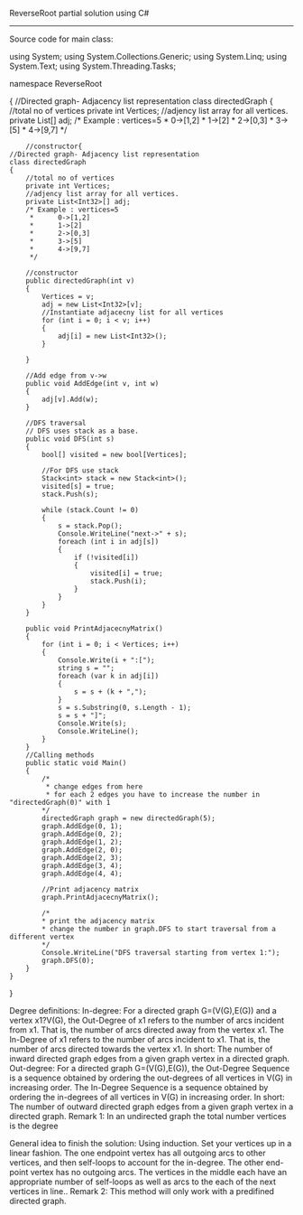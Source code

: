 ReverseRoot partial solution using C#

---------------------------------------------------------------------------------------------------------------------------------------

Source code for main class:

using System;
using System.Collections.Generic;
using System.Linq;
using System.Text;
using System.Threading.Tasks;

namespace ReverseRoot

{
    //Directed graph- Adjacency list representation
    class directedGraph
    {
        //total no of vertices
        private int Vertices;
        //adjency list array for all vertices.
        private List<Int32>[] adj;
        /* Example : vertices=5
         *      0->[1,2]
         *      1->[2]
         *      2->[0,3]
         *      3->[5]
	     *	    4->[9,7]
         */

        //constructor{
    //Directed graph- Adjacency list representation
    class directedGraph
    {
        //total no of vertices
        private int Vertices;
        //adjency list array for all vertices.
        private List<Int32>[] adj;
        /* Example : vertices=5
         *      0->[1,2]
         *      1->[2]
         *      2->[0,3]
         *      3->[5]
	     *	    4->[9,7]
         */

        //constructor
        public directedGraph(int v)
        {
            Vertices = v;
            adj = new List<Int32>[v];
            //Instantiate adjacecny list for all vertices
            for (int i = 0; i < v; i++)
            {
                adj[i] = new List<Int32>();
            }

        }

        //Add edge from v->w
        public void AddEdge(int v, int w)
        {
            adj[v].Add(w);
        }

        //DFS traversal 
        // DFS uses stack as a base.
        public void DFS(int s)
        {
            bool[] visited = new bool[Vertices];

            //For DFS use stack
            Stack<int> stack = new Stack<int>();
            visited[s] = true;
            stack.Push(s);

            while (stack.Count != 0)
            {
                s = stack.Pop();
                Console.WriteLine("next->" + s);
                foreach (int i in adj[s])
                {
                    if (!visited[i])
                    {
                        visited[i] = true;
                        stack.Push(i);
                    }
                }
            }
        }

        public void PrintAdjacecnyMatrix()
        {
            for (int i = 0; i < Vertices; i++)
            {
                Console.Write(i + ":[");
                string s = "";
                foreach (var k in adj[i])
                {
                    s = s + (k + ",");
                }
                s = s.Substring(0, s.Length - 1);
                s = s + "]";
                Console.Write(s);
                Console.WriteLine();
            }
        }
        //Calling methods
        public static void Main()
        {
            /*
             * change edges from here
             * for each 2 edges you have to increase the number in "directedGraph(0)" with 1
            */
            directedGraph graph = new directedGraph(5);
            graph.AddEdge(0, 1);
            graph.AddEdge(0, 2);
            graph.AddEdge(1, 2);
            graph.AddEdge(2, 0);
            graph.AddEdge(2, 3);
            graph.AddEdge(3, 4);
            graph.AddEdge(4, 4);

            //Print adjacency matrix
            graph.PrintAdjacecnyMatrix();

            /*
            * print the adjacency matrix 
            * change the number in graph.DFS to start traversal from a different vertex
            */
            Console.WriteLine("DFS traversal starting from vertex 1:");
            graph.DFS(0);
        }
    }
}

Degree definitions:
In-degree: For a directed graph G=(V(G),E(G)) and a vertex x1?V(G), the Out-Degree of x1 refers to the number of arcs incident from x1. That is, the number of arcs directed away from the vertex x1. The In-Degree of x1 refers to the number of arcs incident to x1. That is, the number of arcs directed towards the vertex x1.
In short: The number of inward directed graph edges from a given graph vertex in a directed graph.
Out-degree: For a directed graph G=(V(G),E(G)), the Out-Degree Sequence is a sequence obtained by ordering the out-degrees of all vertices in V(G) in increasing order. The In-Degree Sequence is a sequence obtained by ordering the in-degrees of all vertices in V(G) in increasing order.
In short: The number of outward directed graph edges from a given graph vertex in a directed graph.
Remark 1: In an undirected graph the total number vertices is the degree

General idea to finish the solution:
Using induction. Set your vertices up in a linear fashion. The one endpoint vertex has all outgoing arcs to other vertices, and then self-loops to account for the in-degree. The other end-point vertex has no outgoing arcs. The vertices in the middle each have an appropriate number of self-loops as well as arcs to the each of the next vertices in line..
Remark 2: This method will only work with a predifined directed graph.
